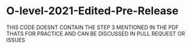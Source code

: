 # O-level-2021-Edited-Pre-Release

THIS CODE DOESNT CONTAIN THE STEP 3 MENTIONED IN THE PDF THATS FOR PRACTICE AND CAN BE DISCUSSED IN PULL REQUEST OR ISSUES
